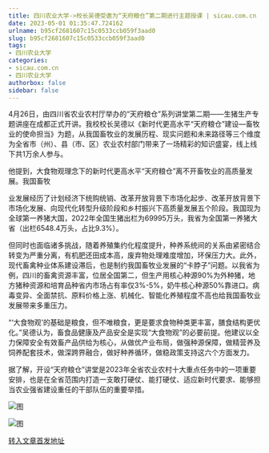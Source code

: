 ```yaml
---
title: 四川农业大学->校长吴德受邀为“天府粮仓”第二期进行主题授课 | sicau.com.cn
date: 2023-05-01 01:35:47.724162
urlname: b95cf2681607c15c0533ccb059f3aad0
slug: b95cf2681607c15c0533ccb059f3aad0
tags: 
- 四川农业大学
categories:
- sicau.com.cn
- 四川农业大学
authorbox: false
sidebar: false
---
```

4月26日，由四川省农业农村厅举办的“天府粮仓”系列讲堂第二期——生猪生产专题讲座在成都正式开讲。我校校长吴德以《新时代更高水平“天府粮仓”建设—畜牧业的使命担当》为题，从我国畜牧业的发展历程、现实问题和未来路径等三个维度为全省市（州）、县（市、区）农业农村部门带来了一场精彩的知识盛宴，线上线下共1万余人参与。

他提到，大食物观理念下的新时代更高水平“天府粮仓”离不开畜牧业的高质量发展。我国畜牧
<!--more-->
业发展经历了计划经济下统购统销、改革开放背景下市场化起步、改革开放背景下市场化发展、向现代化转型升级阶段和乡村振兴下高质量发展五个阶段。我国现为全球第一养猪大国，2022年全国生猪出栏为69995万头，我省为全国第一养猪大省（出栏6548.4万头，占比9.3%）。

但同时也面临诸多挑战，随着养殖集约化程度提升，种养系统间的关系由紧密结合转变为严重分离，有机肥还田成本高，废弃物处理难度增加，环保压力大。此外，现代畜禽种业体系建设滞后，也是制约我国畜牧业发展的“卡脖子”问题。以我省为例，四川的畜禽资源丰富，位居全国第二，但生产用核心种源90%为外种猪，地方猪种资源和培育品种省内市场占有率仅3%-5%，奶牛核心种源50%靠进口。病毒变异、全面禁抗、原料价格上涨、机械化、智能化养殖程度不高也给我国畜牧业发展带来多重压力。

“‘大食物观’的基础是粮食，但不唯粮食，更是要求食物种类更丰富，膳食结构更优化。”吴德认为，畜食品健康及产品安全是实现“大食物观”的必要前提。他建议以全力保障安全有效畜产品供给为核心，从做优产业布局，做强种源保障，做精营养及饲养配套技术，做深跨界融合，做好种养循环，做稳政策支持这六个方面发力。

据了解，开设“天府粮仓”讲堂是2023年全省农业农村十大重点任务中的一项重要安排，也是在全省范围内打造一支敢打硬仗、能打硬仗、适应新时代要求、能够担当农业强省建设重任的干部队伍的重要举措。

![图](https://news.sicau.edu.cn/__local/7/91/23/CB79954037511316F47B894F59F_4398CEEB_14F138.png)

![图](https://news.sicau.edu.cn/__local/6/F4/8F/3E70DF980411B8CE10824B40DAB_89324DC9_BE5F0.png)

[转入文章首发地址](https://news.sicau.edu.cn/info/1078/72022.htm)